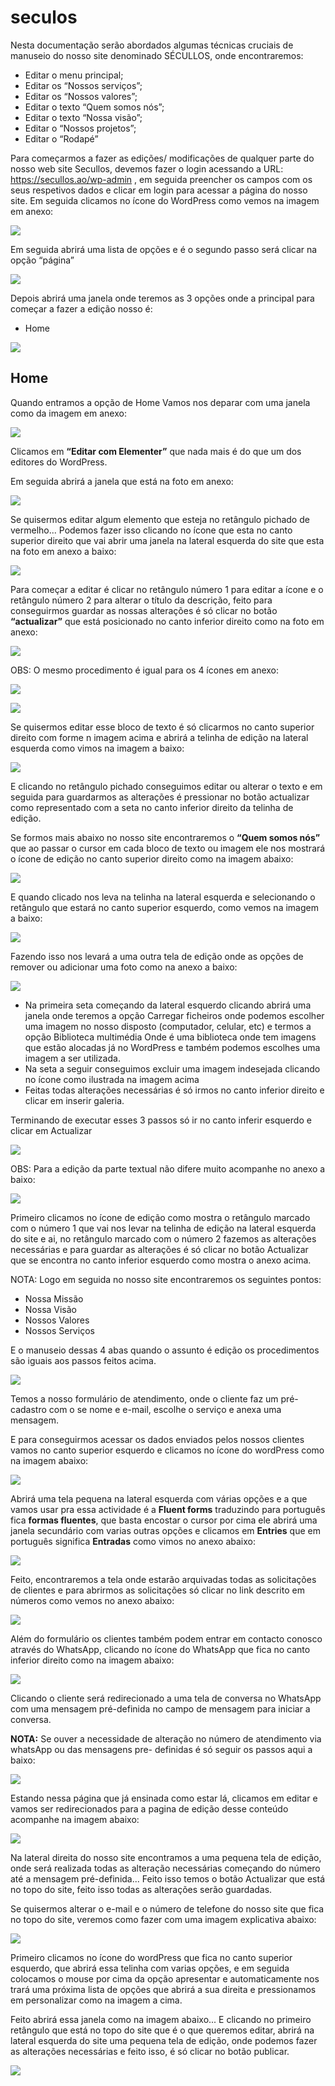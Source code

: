 # seculos

Nesta documentação serão abordados algumas técnicas cruciais de manuseio do nosso site denominado SÉCULLOS, onde encontraremos:
- Editar o menu principal;
- Editar os “Nossos serviços”;
- Editar os “Nossos valores”;
- Editar o texto “Quem somos nós”;
- Editar o texto “Nossa visão”;
- Editar o “Nossos projetos”;
- Editar o “Rodapé” 

Para começarmos a fazer as edições/ modificações de qualquer parte do nosso web site Secullos, devemos fazer o login acessando a URL: https://secullos.ao/wp-admin , em seguida preencher os campos com os seus respetivos dados e clicar em login para acessar a página do nosso site.
Em seguida clicamos no ícone do WordPress como vemos na imagem em anexo:

![](https://i.ibb.co/QDwwQpL/wordpress.png) 

Em seguida abrirá uma lista de opções e é o segundo passo será clicar na opção “página”

![](https://i.ibb.co/ydJX7P1/pagina.png)

Depois abrirá uma janela onde teremos as 3 opções onde a principal para começar a fazer a edição nosso é:
- Home

![](https://i.ibb.co/mTCw0PS/elementos.png)

## Home

Quando entramos a opção de Home Vamos nos deparar com uma janela como da imagem em anexo:

![](https://i.ibb.co/9y7KN0n/Sem-t-tulo.png)

Clicamos em **“Editar com Elementer”** que nada mais é do que um dos editores do WordPress.

Em seguida abrirá a janela que está na foto em anexo:

![](https://i.ibb.co/pLrCpwH/Sem-t-tulo1.png") 

Se quisermos editar algum elemento que esteja no retângulo pichado de vermelho... Podemos fazer isso clicando no ícone que esta no canto superior direito que vai abrir uma janela na lateral esquerda do site que esta na foto em anexo a baixo:

![](https://i.ibb.co/FXTrmzF/lateral-esquerda.png")

Para começar a editar é clicar no retângulo número 1 para editar a ícone e o retângulo número 2 para alterar o título da descrição, feito para conseguirmos guardar as nossas alterações é só clicar no botão **“actualizar”** que está posicionado no canto inferior direito como na foto em anexo:

![](https://i.ibb.co/YkQmZ3C/editar.png)

OBS: O mesmo procedimento é igual para os 4 ícones em anexo:

![](https://i.ibb.co/SPqQptT/4-dd.png)

![](https://i.ibb.co/4KG3dC9/saber.png)

Se quisermos editar esse bloco de texto é só clicarmos no canto superior direito com forme n imagem acima e abrirá a telinha de edição na lateral esquerda como vimos na imagem a baixo:

![](https://i.ibb.co/wKHkpMR/saber1.png)

E clicando no retângulo pichado conseguimos editar ou alterar o texto e em seguida para guardarmos as alterações é pressionar no botão actualizar como representado com a seta no canto inferior direito da telinha de edição.

Se formos mais abaixo no nosso site encontraremos o **“Quem somos nós”** que ao passar o cursor em cada bloco de texto ou imagem ele nos mostrará o ícone de edição no canto superior direito como na imagem abaixo:

![](https://i.ibb.co/wzrkCdd/imagem1.png)

E quando clicado nos leva na telinha na lateral esquerda e selecionando o retângulo que estará no canto superior esquerdo, como vemos na imagem a baixo:

![](https://i.ibb.co/dDQZ0Hs/imagem.png)

Fazendo isso nos levará a uma outra tela de edição onde as opções de remover ou adicionar uma foto como na anexo a baixo:

![](https://i.ibb.co/vs0b8v2/galeria.png)

- Na primeira seta começando da lateral esquerdo clicando abrirá uma janela onde teremos a opção Carregar ficheiros onde podemos escolher uma imagem no nosso disposto (computador, celular, etc) e termos a opção Biblioteca multimédia Onde é uma biblioteca onde tem imagens que estão alocadas já no WordPress e também podemos escolhes uma imagem a ser utilizada.
- Na seta a seguir conseguimos excluir uma imagem indesejada clicando no ícone como ilustrada na imagem acima 
- Feitas todas alterações necessárias é só irmos no canto inferior direito e clicar em inserir galeria.

Terminando de executar esses 3 passos só ir no canto inferir esquerdo e clicar em Actualizar

![](https://i.ibb.co/YcBdBqD/galeria2.png)

OBS: Para a edição da parte textual não difere muito acompanhe no anexo a baixo:

![](https://i.ibb.co/zX7x4F1/ex.png)

Primeiro clicamos no ícone de edição como mostra o retângulo marcado com o número 1 que vai nos levar na telinha de edição na lateral esquerda do site e ai, no retângulo marcado com o número 2 fazemos as alterações necessárias e para guardar as alterações é só clicar no botão Actualizar que se encontra no canto inferior esquerdo como mostra o anexo acima.

NOTA: Logo em seguida no nosso site encontraremos os seguintes pontos:
- Nossa Missão
- Nossa Visão
- Nossos Valores
- Nossos Serviços

E o manuseio dessas 4 abas quando o assunto é edição os procedimentos são iguais aos passos feitos acima.

![](https://i.ibb.co/sCM8DrH/contacto.png)

Temos a nosso formulário de atendimento, onde o cliente faz um pré-cadastro com o se nome e e-mail, escolhe o serviço e anexa uma mensagem.

E para conseguirmos acessar os dados enviados pelos nossos clientes vamos no canto superior esquerdo e clicamos no ícone do wordPress como na imagem abaixo:

![](https://i.ibb.co/QDwwQpL/wordpress.png)

Abrirá uma tela pequena na lateral esquerda com várias opções e a que vamos usar pra essa actividade é a **Fluent forms** traduzindo para português fica **formas fluentes**, que basta encostar o cursor por cima ele abrirá uma janela secundário com varias outras opções e clicamos em **Entries** que em português significa **Entradas** como vimos no anexo abaixo:

![](https://i.ibb.co/yWK7mTF/form.png)

Feito, encontraremos a tela onde estarão arquivadas todas as solicitações de clientes e para abrirmos as solicitações só clicar no link descrito em números como vemos no anexo abaixo:

![](https://i.ibb.co/Lt4rhGd/form1.png)

Além do formulário os clientes também podem entrar em contacto conosco através do WhatsApp, clicando no ícone do WhatsApp que fica no canto inferior direito como na imagem abaixo:

![](https://i.ibb.co/Db8fWbx/wht.png)

 Clicando o cliente será redirecionado a uma tela de conversa no WhatsApp com uma mensagem pré-definida no campo de mensagem para iniciar a conversa.

**NOTA:**  Se ouver a necessidade de alteração no número de atendimento via whatsApp ou das mensagens pre- definidas é só seguir os passos aqui a baixo:

![](https://i.ibb.co/VC0k2pj/edit.png)

Estando nessa página que já ensinada como estar lá, clicamos em editar e vamos ser redirecionados para a pagina de edição desse conteúdo acompanhe na imagem abaixo:

![](https://i.ibb.co/hXmsnKq/ed-zap.png)

Na lateral direita do nosso site encontramos a uma pequena tela de edição, onde será realizada todas as alteração necessárias começando do número até a mensagem pré-definida... Feito isso temos o botão Actualizar que está no topo do site, feito isso todas as alterações serão guardadas.

Se quisermos alterar o e-mail e o número de telefone do nosso site que fica no topo do site, veremos como fazer com uma imagem explicativa abaixo:

![](https://i.ibb.co/1JDCqJr/inicio1.png)

Primeiro clicamos no ícone do wordPress que fica no canto superior esquerdo, que abrirá essa telinha com varias opções, e em seguida colocamos o mouse por cima da opção apresentar e automaticamente nos trará uma próxima lista de opções que abrirá a sua direita e pressionamos em personalizar como na imagem a cima.

Feito abrirá essa janela como na imagem abaixo... E clicando no primeiro retângulo que está no topo do site que é o que queremos editar, abrirá na lateral esquerda do site uma pequena tela de edição, onde podemos fazer as alterações necessárias e feito isso, é só clicar no botão publicar.

![](https://i.ibb.co/VJ8w8rX/inicio01.png)



